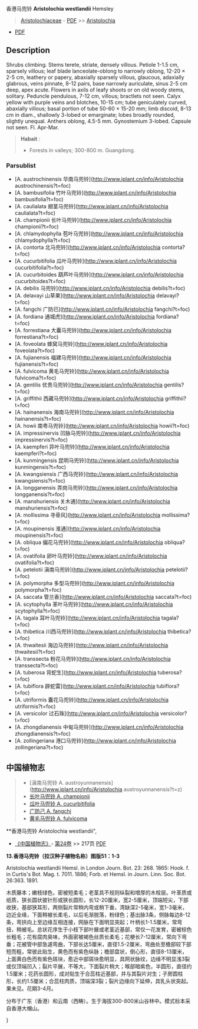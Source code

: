 香港马兜铃 **Aristolochia westlandii** Hemsley

> [Aristolochiaceae](http://www.iplant.cn/info/Aristolochiaceae?t=foc) - [PDF](http://www.iplant.cn/foc/pdf/Aristolochiaceae.pdf) >> [Aristolochia](http://www.iplant.cn/info/Aristolochia?t=foc)
 - [PDF](http://www.iplant.cn/foc/pdf/Aristolochia.pdf)

## Description

Shrubs climbing. Stems terete, striate, densely villous. Petiole 1-1.5 cm, sparsely villous; leaf blade lanceolate-oblong to narrowly oblong, 12-20 × 2-5 cm, leathery or papery, abaxially sparsely villous, glaucous, adaxially glabrous, veins pinnate, 8-12 pairs, base narrowly auriculate, sinus 2-5 cm deep, apex acute. Flowers in axils of leafy shoots or on old woody stems, solitary. Peduncle pendulous, 7-12 cm, villous; bractlets not seen. Calyx yellow with purple veins and blotches, 10-15 cm; tube geniculately curved, abaxially villous; basal portion of tube 50-60 × 15-20 mm; limb discoid, 8-13 cm in diam., shallowly 3-lobed or emarginate; lobes broadly rounded, slightly unequal. Anthers oblong, 4.5-5 mm. Gynostemium 3-lobed. Capsule not seen. Fl. Apr-Mar.

> **Habait** : 
>* Forests in valleys; 300-800 m. Guangdong.

### Parsublist

* [A.  austrochinensis  华南马兜铃](http://www.iplant.cn/info/Aristolochia austrochinensis?t=foc)
* [A.  bambusifolia  竹叶马兜铃](http://www.iplant.cn/info/Aristolochia bambusifolia?t=foc)
* [A.  caulialata  翅茎马兜铃](http://www.iplant.cn/info/Aristolochia caulialata?t=foc)
* [A.  championii  长叶马兜铃](http://www.iplant.cn/info/Aristolochia championii?t=foc)
* [A.  chlamydophylla  苞叶马兜铃](http://www.iplant.cn/info/Aristolochia chlamydophylla?t=foc)
* [A.  contorta  北马兜铃](http://www.iplant.cn/info/Aristolochia contorta?t=foc)
* [A.  cucurbitifolia  瓜叶马兜铃](http://www.iplant.cn/info/Aristolochia cucurbitifolia?t=foc)
* [A.  cucurbitoides  葫芦叶马兜铃](http://www.iplant.cn/info/Aristolochia cucurbitoides?t=foc)
* [A.  debilis  马兜铃](http://www.iplant.cn/info/Aristolochia debilis?t=foc)
* [A.  delavayi  山草果](http://www.iplant.cn/info/Aristolochia delavayi?t=foc)
* [A.  fangchi  广防已](http://www.iplant.cn/info/Aristolochia fangchi?t=foc)
* [A.  fordiana  通城虎](http://www.iplant.cn/info/Aristolochia fordiana?t=foc)
* [A.  forrestiana  大囊马兜铃](http://www.iplant.cn/info/Aristolochia forrestiana?t=foc)
* [A.  foveolata  蜂窝马兜铃](http://www.iplant.cn/info/Aristolochia foveolata?t=foc)
* [A.  fujianensis  福建马兜铃](http://www.iplant.cn/info/Aristolochia fujianensis?t=foc)
* [A.  fulvicoma  黄毛马兜铃](http://www.iplant.cn/info/Aristolochia fulvicoma?t=foc)
* [A.  gentilis  优贵马兜铃](http://www.iplant.cn/info/Aristolochia gentilis?t=foc)
* [A.  griffithii  西藏马兜铃](http://www.iplant.cn/info/Aristolochia griffithii?t=foc)
* [A.  hainanensis  海南马兜铃](http://www.iplant.cn/info/Aristolochia hainanensis?t=foc)
* [A.  howii  南粤马兜铃](http://www.iplant.cn/info/Aristolochia howii?t=foc)
* [A.  impressinervis  凹脉马兜铃](http://www.iplant.cn/info/Aristolochia impressinervis?t=foc)
* [A.  kaempferi  异叶马兜铃](http://www.iplant.cn/info/Aristolochia kaempferi?t=foc)
* [A.  kunmingensis  昆明马兜铃](http://www.iplant.cn/info/Aristolochia kunmingensis?t=foc)
* [A.  kwangsiensis  广西马兜铃](http://www.iplant.cn/info/Aristolochia kwangsiensis?t=foc)
* [A.  longganensis  弄岗马兜铃](http://www.iplant.cn/info/Aristolochia longganensis?t=foc)
* [A.  manshuriensis  关木通](http://www.iplant.cn/info/Aristolochia manshuriensis?t=foc)
* [A.  mollissima  寻骨风](http://www.iplant.cn/info/Aristolochia mollissima?t=foc)
* [A.  moupinensis  淮通](http://www.iplant.cn/info/Aristolochia moupinensis?t=foc)
* [A.  obliqua  偏花马兜铃](http://www.iplant.cn/info/Aristolochia obliqua?t=foc)
* [A.  ovatifolia  卵叶马兜铃](http://www.iplant.cn/info/Aristolochia ovatifolia?t=foc)
* [A.  petelotii  滇南马兜铃](http://www.iplant.cn/info/Aristolochia petelotii?t=foc)
* [A.  polymorpha  多型马兜铃](http://www.iplant.cn/info/Aristolochia polymorpha?t=foc)
* [A.  saccata  管兰香](http://www.iplant.cn/info/Aristolochia saccata?t=foc)
* [A.  scytophylla  革叶马兜铃](http://www.iplant.cn/info/Aristolochia scytophylla?t=foc)
* [A.  tagala  耳叶马兜铃](http://www.iplant.cn/info/Aristolochia tagala?t=foc)
* [A.  thibetica  川西马兜铃](http://www.iplant.cn/info/Aristolochia thibetica?t=foc)
* [A.  thwaitesii  海边马兜铃](http://www.iplant.cn/info/Aristolochia thwaitesii?t=foc)
* [A.  transsecta  粉花马兜铃](http://www.iplant.cn/info/Aristolochia transsecta?t=foc)
* [A.  tuberosa  背蛇生](http://www.iplant.cn/info/Aristolochia tuberosa?t=foc)
* [A.  tubiflora  辟蛇雷](http://www.iplant.cn/info/Aristolochia tubiflora?t=foc)
* [A.  utriformis  囊花马兜铃](http://www.iplant.cn/info/Aristolochia utriformis?t=foc)
* [A.  versicolor  过石珠](http://www.iplant.cn/info/Aristolochia versicolor?t=foc)
* [A.  zhongdianensis  中甸马兜铃](http://www.iplant.cn/info/Aristolochia zhongdianensis?t=foc)
* [A.  zollingeriana  港口马兜铃](http://www.iplant.cn/info/Aristolochia zollingeriana?t=foc)

## 中国植物志

> * [滇南马兜铃  A.  austroyunnanensis](http://www.iplant.cn/info/Aristolochia austroyunnanensis?t=z)
> * [长叶马兜铃  A.  championii](Aristolochia-championii-长叶马兜铃.md)
> * [瓜叶马兜铃  A.  cucurbitifolia](Aristolochia-cucurbitifolia-瓜叶马兜铃.md)
> * [广防己  A.  fangchi](Aristolochia-fangchi-广防已.md)
> * [黄毛马兜铃  A.  fulvicoma](Aristolochia-fulvicoma-黄毛马兜铃.md)

**香港马兜铃 Aristolochia westlandii",

* [《中国植物志》](http://www.iplant.cn/frps)- [第24卷](http://www.iplant.cn/frps/vol/24) >> 217页 [PDF](http://www.iplant.cn/frps/pdf/24/217.pdf)

**13.香港马兜铃（拉汉种子植物名称）图版51：1-3**

Aristolochia westlandii Hemsl. in London Journ. Bot. 23: 268. 1865: Hook. f. in Curtis's Bot. Mag. t. 7011. 1886; Forb. et Hemsl. in Journ. Linn. Soc. Bot. 26:363. 1891.

木质藤本；嫩枝绿色，密被短柔毛；老茎具不规则纵裂和增厚的木栓层。叶革质或纸质，狭长圆状披针形或狭长圆形，长12-20厘米，宽2-5厘米，顶端短尖，下部收狭，基部狭耳形，两侧裂片常稍内弯或稍下垂，湾缺深2-5毫米，宽1-3毫米，边近全缘，下面稍被长柔毛，以后毛渐脱落，粉绿色；基出脉3条，侧脉每边8-12条，弯拱向上至边缘互相连接，网脉在下面明显突起；叶柄长1-1.5厘米，常弯扭，稍被毛。总状花序生于小枝下部叶腋或老茎近基部，常仅一花发育，密被棕色长粗毛；花有腐肉臭味，外面密被褐色丝质长柔毛；花梗长7-12厘米，常向下弯垂；花被管中部急遽弯曲，下部长达5厘米，直径1.5-2厘米，弯曲处至檐部较下部短而粗，常彼此贴生，黄色而有紫色纵脉；檐部盘状，倒心形，直径8-13厘米，上面黄白色而有紫色斑块，愈近中部斑块愈明显，具网状脉纹，边缘不明显浅3裂或仅顶端凹入；裂片平展，不等大，下面裂片稍大；喉部暗紫色，半圆形，直径约1.5厘米；花药长圆形，成对贴生于合蕊柱近基部，并与其裂片对生；子房圆柱形，长约1.5厘米；合蕊柱肉质，顶端深3裂；裂片边缘向下延伸，具乳头状突起。果未见。花期3-4月。

分布于广东（香港）和云南（西畴）。生于海拔300-800米山谷林中。模式标本采自香港大帽山。

}